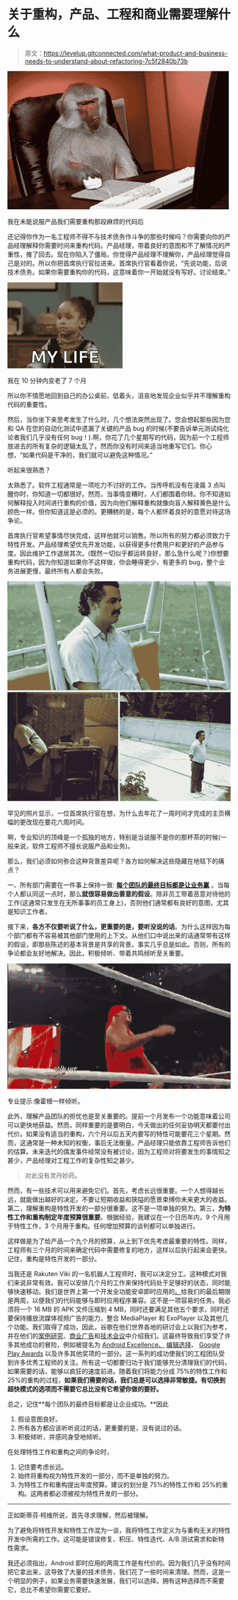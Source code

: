 # 关于重构，产品、工程和商业需要理解什么

> 原文：<https://levelup.gitconnected.com/what-product-and-business-needs-to-understand-about-refactoring-7c5f2840b73b>

![](img/0e7fe3010ac16b4f1e5a54f0ae9c587f.png)

我在未能说服产品我们需要重构那段麻烦的代码后

还记得你作为一名工程师不得不与技术债务作斗争的那些时候吗？你需要向你的产品经理解释你需要时间来重构代码。产品经理，带着良好的意图和不了解情况的严重性，推了回去。现在你陷入了僵局。你觉得产品经理不理解你，产品经理觉得自己是对的。所以你把首席执行官拉进来。首席执行官看着你说，“先说功能，后说技术债务。如果你需要重构你的代码，这意味着你一开始就没有写好。讨论结束。”

![](img/0cfdf16c65d27e6bc73b8c86ee4ecff0.png)

我在 10 分钟内变老了 7 个月

所以你不情愿地回到自己的办公桌前，低着头，沮丧地发现企业似乎并不理解重构代码的重要性。

然后，当你坐下来思考发生了什么时，几个想法突然出现了。您会想起那些因为您和 QA 在您的自动化测试中遗漏了关键的产品 bug 的时候(不要告诉单元测试纯化论者我们几乎没有任何 bug！).啊，你花了几个星期写的代码，因为前一个工程师放进去的所有复杂的逻辑太乱了，然而你没有时间来适当地重写它们。你心想，“如果代码是干净的，我们就可以避免这种情况。”

听起来很熟悉？

太熟悉了。软件工程通常是一项吃力不讨好的工作。当传呼机没有在凌晨 3 点叫醒你时，你知道一切都很好。然而，当事情变糟时，人们都围着你转。你不知道如何解释投入时间进行重构的价值，因为向他们解释重构就像向盲人解释黄色是什么颜色一样。但你知道这是必须的。更糟糕的是，每个人都怀着良好的意愿对待这场争论。

首席执行官希望事情尽快完成，这样他就可以销售。所以所有的努力都必须致力于特性开发。产品经理希望优先开发功能，以获得更多付费用户和更好的产品参与度。因此维护工作退居其次。(既然一切似乎都运转良好，那么急什么呢？)你想要重构代码，因为你知道如果你不这样做，你会睡得更少，有更多的 bug，整个业务进展更慢，最终所有人都会失败。

![](img/e3c8d680d26d2675d67c47e9886635de.png)

罕见的照片显示，一位首席执行官在想，为什么去年花了一周时间才完成的主页横幅的更改现在要花六周时间。

啊，专业知识的顶峰是一个孤独的地方，特别是当说服不是你的那杯茶的时候(一般来说，软件工程师不擅长说服产品和业务)。

那么，我们必须如何弥合这种背景差异呢？各方如何解决这些隐藏在地毯下的痛点？

一、所有部门需要在一件事上保持一致: [**每个团队的最终目标都是让业务赢**](https://medium.com/swlh/strategic-thinking-for-software-engineers-bf938a58cdca) 。当每个人都认同这一点时，那么**就很容易做出善意的假设**。除非员工带着恶意对待他的工作(这通常只发生在无所事事的员工身上)，否则他们通常都有良好的意图，尤其是知识工作者。

接下来，**各方不仅要听说了什么，更重要的是，要听没说的话**。为什么这样因为每个部门都有不容易被其他部门使用的上下文。从他们口中说出来的话通常带有这样的假设，即那些陈述的基本背景是共享的背景。事实几乎总是如此。否则，所有的争论都会友好地解决。因此，积极倾听、带着共鸣倾听至关重要。

![](img/2b49cb0ab8905b169fb22604716feb45.png)

专业提示:像霍根一样倾听。

此外，理解产品团队的担忧也是至关重要的。提前一个月发布一个功能意味着公司可以更快地获益。然而，同样重要的是要明白，今天做出的任何妥协明天都要付出代价。如果没有适当的重构，六个月以后五天内要写的特性可能要花三个星期。然而，这通常是一种未知的权衡，事后无法衡量。产品经理只能依靠工程师告诉他们的估算。未来迭代的偶发事件经常没有被讨论，因为工程师对将要发生的事情知之甚少，产品经理对工程工作的复杂性知之甚少。

> 对此没有灵丹妙药。

然而，有一些技术可以用来避免它们。首先，考虑长远很重要。一个人想得越长远，就能做出越好的决定。不要让短期收益和狭隘的愿景束缚你未来更大的收益。第二，理解重构是特性开发的一部分很重要。这不是一项单独的努力。第三，**为特性工作和重构制定年度预算很重要**。根据经验，我建议在一个日历年内，9 个月用于特性工作，3 个月用于重构。任何增加预算的谈判都可以单独进行。

这样做是为了给产品一个九个月的预算，从上到下优先考虑最重要的特性。同样，工程师有三个月的时间来确定代码中需要修复的地方，这样以后执行起来会更快。记住，重构是特性开发的一部分。

当我还是 Rakuten Viki 的一名机器人工程师时，我可以决定分工。这种模式对我们来说非常有效。我可以安排几个月的工作来保持代码处于足够好的状态，同时能够快速移动。我们是世界上第一个开发全功能安卓即时应用的[。](https://android-developers.googleblog.com/2017/01/android-instant-apps-starts-initial.html)给我们的最后期限是两周，以便我们的代码能够与即时应用程序兼容。这不是一项容易的任务。我必须将一个 16 MB 的 APK 文件压缩到 4 MB，同时还要满足其他五个要求，同时还要保持播放流媒体视频广告的能力，整合 MediaPlayer 和 ExoPlayer 以及其他几个功能。我们取得了成功，因此，谷歌在他们世界各地的研讨会上以我们为参考，并在他们的[案例研究](https://developer.android.com/stories/instant-apps/viki)、[商业广告](https://www.youtube.com/watch?v=J7EZgXJQGz0)和[技术会议](https://www.youtube.com/watch?v=tXqat1JOmS8)中介绍我们。这最终导致我们享受了许多其他成功的冒险，例如被提名为 [Android Excellence、](https://android-developers.googleblog.com/2017/10/android-excellence-congratulations-to.html) [编辑选择](https://blog.viki.com/viki-app-recognized-by-google-as-editors-choice-d5fadbb0a7d7)、 [Google Play Awards](https://blog.viki.com/rakuten-viki-nominated-for-google-play-awards-featured-at-google-i-o-2018-c99ee0a9a30f) 以及许多其他奖项的一部分。这一系列的成功使我们的工程团队受到许多优秀工程师的关注。所有这一切都要归功于我们能够充分清理我们的代码，如果需要的话，能够以疯狂的速度前进。随着我们将能力分成 75%的特性工作和 25%的重构的过程，**如果我们需要的话，我们总是可以选择非常敏捷。有切换到超快模式的选项而不需要它总比没有它希望你做的要好。**

总之，记住**每个团队的最终目标都是让企业成功。**因此

1.  假设意图良好。
2.  所有各方都应该听听说过的话，更重要的是，没有说过的话。
3.  积极倾听，并感同身受地倾听。

在处理特性工作和重构之间的争论时，

1.  记住要考虑长远。
2.  始终将重构视为特性开发的一部分，而不是单独的努力。
3.  为特性工作和重构提出年度预算。建议的划分是 75%的特性工作和 25%的重构。这两者都必须被视为特性开发的一部分。

___

正如斯蒂芬·柯维所说，首先寻求理解，然后被理解。

为了避免将特性开发和特性工作混为一谈，我将特性工作定义为与重构无关的特性开发中所需的工作。这可能是错误修复、积压、特性迭代、A/B 测试需求和新特性需求。

我还必须指出，Android 即时应用的两周工作是有代价的。因为我们几乎没有时间把它拿出来，这导致了大量的技术债务，我们花了一些时间来清理。然而，这是一个明显的例子，如果业务需要快速发展，我们可以选择。拥有这种选择而不需要它，总比不希望你需要它要好。